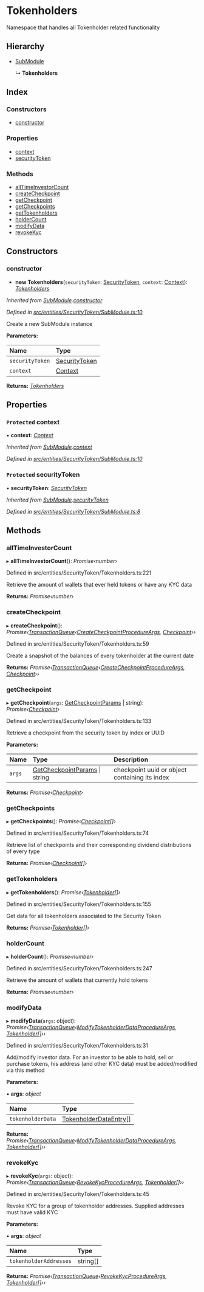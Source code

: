 # Tokenholders

Namespace that handles all Tokenholder related functionality

## Hierarchy

* [SubModule]()

  ↳ **Tokenholders**

## Index

### Constructors

* [constructor]()

### Properties

* [context]()
* [securityToken]()

### Methods

* [allTimeInvestorCount]()
* [createCheckpoint]()
* [getCheckpoint]()
* [getCheckpoints]()
* [getTokenholders]()
* [holderCount]()
* [modifyData]()
* [revokeKyc]()

## Constructors

### constructor

+ **new Tokenholders**\(`securityToken`: [SecurityToken](), `context`: [Context]()\): [_Tokenholders_]()

_Inherited from_ [_SubModule_]()_._[_constructor_]()

_Defined in_ [_src/entities/SecurityToken/SubModule.ts:10_](https://github.com/PolymathNetwork/polymath-sdk/blob/550676f/src/entities/SecurityToken/SubModule.ts#L10)

Create a new SubModule instance

**Parameters:**

| Name | Type |
| :--- | :--- |
| `securityToken` | [SecurityToken]() |
| `context` | [Context]() |

**Returns:** [_Tokenholders_]()

## Properties

### `Protected` context

• **context**: [_Context_]()

_Inherited from_ [_SubModule_]()_._[_context_]()

_Defined in_ [_src/entities/SecurityToken/SubModule.ts:10_](https://github.com/PolymathNetwork/polymath-sdk/blob/550676f/src/entities/SecurityToken/SubModule.ts#L10)

### `Protected` securityToken

• **securityToken**: [_SecurityToken_]()

_Inherited from_ [_SubModule_]()_._[_securityToken_]()

_Defined in_ [_src/entities/SecurityToken/SubModule.ts:8_](https://github.com/PolymathNetwork/polymath-sdk/blob/550676f/src/entities/SecurityToken/SubModule.ts#L8)

## Methods

### allTimeInvestorCount

▸ **allTimeInvestorCount**\(\): _Promise‹number›_

Defined in src/entities/SecurityToken/Tokenholders.ts:221

Retrieve the amount of wallets that ever held tokens or have any KYC data

**Returns:** _Promise‹number›_

### createCheckpoint

▸ **createCheckpoint**\(\): _Promise‹_[_TransactionQueue_]()_‹_[_CreateCheckpointProcedureArgs_]()_,_ [_Checkpoint_]()_››_

Defined in src/entities/SecurityToken/Tokenholders.ts:59

Create a snapshot of the balances of every tokenholder at the current date

**Returns:** _Promise‹_[_TransactionQueue_]()_‹_[_CreateCheckpointProcedureArgs_]()_,_ [_Checkpoint_]()_››_

### getCheckpoint

▸ **getCheckpoint**\(`args`: [GetCheckpointParams]() \| string\): _Promise‹_[_Checkpoint_]()_›_

Defined in src/entities/SecurityToken/Tokenholders.ts:133

Retrieve a checkpoint from the security token by index or UUID

**Parameters:**

| Name | Type | Description |
| :--- | :--- | :--- |
| `args` | [GetCheckpointParams]() \| string | checkpoint uuid or object containing its index |

**Returns:** _Promise‹_[_Checkpoint_]()_›_

### getCheckpoints

▸ **getCheckpoints**\(\): _Promise‹_[_Checkpoint_]()_\[\]›_

Defined in src/entities/SecurityToken/Tokenholders.ts:74

Retrieve list of checkpoints and their corresponding dividend distributions of every type

**Returns:** _Promise‹_[_Checkpoint_]()_\[\]›_

### getTokenholders

▸ **getTokenholders**\(\): _Promise‹_[_Tokenholder_]()_\[\]›_

Defined in src/entities/SecurityToken/Tokenholders.ts:155

Get data for all tokenholders associated to the Security Token

**Returns:** _Promise‹_[_Tokenholder_]()_\[\]›_

### holderCount

▸ **holderCount**\(\): _Promise‹number›_

Defined in src/entities/SecurityToken/Tokenholders.ts:247

Retrieve the amount of wallets that currently hold tokens

**Returns:** _Promise‹number›_

### modifyData

▸ **modifyData**\(`args`: object\): _Promise‹_[_TransactionQueue_]()_‹_[_ModifyTokenholderDataProcedureArgs_]()_,_ [_Tokenholder_]()_\[\]››_

Defined in src/entities/SecurityToken/Tokenholders.ts:31

Add/modify investor data. For an investor to be able to hold, sell or purchase tokens, his address \(and other KYC data\) must be added/modified via this method

**Parameters:**

▪ **args**: _object_

| Name | Type |
| :--- | :--- |
| `tokenholderData` | [TokenholderDataEntry]()\[\] |

**Returns:** _Promise‹_[_TransactionQueue_]()_‹_[_ModifyTokenholderDataProcedureArgs_]()_,_ [_Tokenholder_]()_\[\]››_

### revokeKyc

▸ **revokeKyc**\(`args`: object\): _Promise‹_[_TransactionQueue_]()_‹_[_RevokeKycProcedureArgs_]()_,_ [_Tokenholder_]()_\[\]››_

Defined in src/entities/SecurityToken/Tokenholders.ts:45

Revoke KYC for a group of tokenholder addresses. Supplied addresses must have valid KYC

**Parameters:**

▪ **args**: _object_

| Name | Type |
| :--- | :--- |
| `tokenholderAddresses` | string\[\] |

**Returns:** _Promise‹_[_TransactionQueue_]()_‹_[_RevokeKycProcedureArgs_]()_,_ [_Tokenholder_]()_\[\]››_

